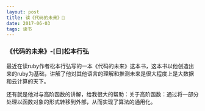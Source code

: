 ```yaml
---
layout: post
title: 读《代码的未来》
date: 2017-06-03 
tags: 读书
---
```


### 《代码的未来》-[日]松本行弘

最近在读ruby作者松本行弘写的一本《代码的未来》这本书，这本书以他创造出来的ruby为基础，讲解了他对其他语言的理解和推测未来是很大程度上是大数据和云计算的天下。

还有就是他对与高阶函数的讲解，给我很大的帮助：关于高阶函数：通过将一部分处理以函数对象的形式转移到外部，从而实现了算法的通用化。


